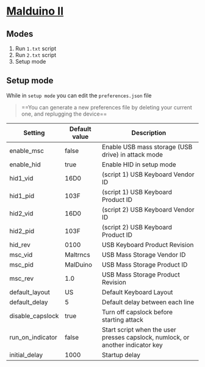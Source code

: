 # [Malduino II](https://docs.maltronics.com/devices/malduino-2)

## Modes

1. Run `1.txt` script
2. Run `2.txt` script
3. Setup mode

## Setup mode

While in `setup mode` you can edit the `preferences.json` file

> ==You can generate a new preferences file by deleting your current one, and replugging the device==

| Setting          | Default value | Description                                                                    |
|------------------|---------------|--------------------------------------------------------------------------------|
| enable_msc       | false         | Enable USB mass storage (USB drive) in attack mode                             |
| enable_hid       | true          | Enable HID in setup mode                                                       |
| hid1_vid         | 16D0          | (script 1) USB Keyboard Vendor ID                                              |
| hid1_pid         | 103F          | (script 1) USB Keyboard Product ID                                             |
| hid2_vid         | 16D0          | (script 2) USB Keyboard Vendor ID                                              |
| hid2_pid         | 103F          | (script 2) USB Keyboard Product ID                                             |
| hid_rev          | 0100          | USB Keyboard Product Revision                                                  |
| msc_vid          | Maltrncs      | USB Mass Storage Vendor ID                                                     |
| msc_pid          | MalDuino      | USB Mass Storage Product ID                                                    |
| msc_rev          | 1.0           | USB Mass Storage Product Revision                                              |
| default_layout   | US            | Default Keyboard Layout                                                        |
| default_delay    | 5             | Default delay between each line                                                |
| disable_capslock | true          | Turn off capslock before starting attack                                       |
| run_on_indicator | false         | Start script when the user presses capslock, numlock, or another indicator key |
| initial_delay    | 1000          | Startup delay                                                                  |
